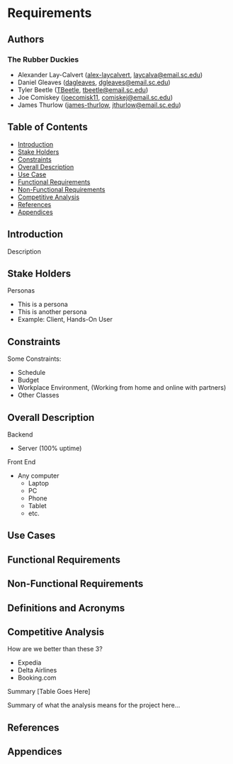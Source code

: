 # Requirements

## Authors

### The Rubber Duckies

- Alexander Lay-Calvert ([alex-laycalvert](https://github.com/alex-laycalvert), [laycalva@email.sc.edu](mailto:laycalva@email.sc.edu))
- Daniel Gleaves ([dagleaves](https://github.com/dagleaves), [dgleaves@email.sc.edu](mailto:dgleaves@email.sc.edu]))
- Tyler Beetle ([TBeetle](https://github.com/tbeetle), [tbeetle@email.sc.edu](mailto:tbeetle@email.sc.edu))
- Joe Comiskey ([joecomisk11](https://github.com/joecomisk11), [comiskej@email.sc.edu](mailto:comiskej@email.sc.edu))
- James Thurlow ([james-thurlow](https://github.com/james-thurlow), [jthurlow@email.sc.edu](mailto:jthurlow@email.sc.edu))

## Table of Contents

- [Introduction](#introduction)
- [Stake Holders](#stake-holders)
- [Constraints](#constraints)
- [Overall Description](#overall-description)
- [Use Case](#use-cases)
- [Functional Requirements](#functional-requirements)
- [Non-Functional Requirements](#non-functional-requirements)
- [Competitive Analysis](#competitive-analysis)
- [References](#references)
- [Appendices](#appendices)

## Introduction

Description

## Stake Holders

Personas

- This is a persona
- This is another persona
- Example: Client, Hands-On User

## Constraints

Some Constraints:

- Schedule
- Budget
- Workplace Environment, (Working from home and online with partners)
- Other Classes

## Overall Description

Backend

- Server (100% uptime)

Front End

- Any computer
  - Laptop
  - PC
  - Phone
  - Tablet
  - etc.

## Use Cases

## Functional Requirements

## Non-Functional Requirements

## Definitions and Acronyms

## Competitive Analysis

How are we better than these 3?

- Expedia
- Delta Airlines
- Booking.com

Summary
[Table Goes Here]

Summary of what the analysis means for the project here...

## References

## Appendices
